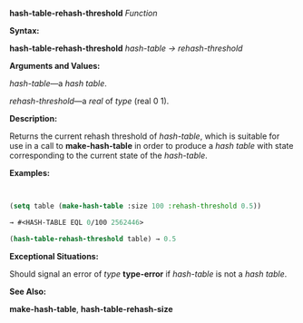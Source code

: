 **hash-table-rehash-threshold** *Function* 



**Syntax:** 



**hash-table-rehash-threshold** *hash-table → rehash-threshold* 



**Arguments and Values:** 



*hash-table*—a *hash table*. 



*rehash-threshold*—a *real* of *type* (real 0 1). 



**Description:** 



Returns the current rehash threshold of *hash-table*, which is suitable for use in a call to **make-hash-table** in order to produce a *hash table* with state corresponding to the current state of the *hash-table*. 



**Examples:**
```lisp
 

(setq table (make-hash-table :size 100 :rehash-threshold 0.5)) 

→ #<HASH-TABLE EQL 0/100 2562446> 

(hash-table-rehash-threshold table) → 0.5 


```
**Exceptional Situations:** 



Should signal an error of *type* **type-error** if *hash-table* is not a *hash table*. 



**See Also:** 



**make-hash-table**, **hash-table-rehash-size** 







 



 



